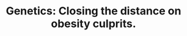 ---
layout: page
title: " Genetics: Closing the distance on obesity culprits."
breadcrumb: true
categories:
    - publication
## publication related information
pub:
    authors: " David U. Gorkin,  Bing Ren"
    journal: " Nature"
    date: 2014-03-20
    doi:  10.1038/nature13212
    volume:  507
    pages:  309--310
    number:  7492
---